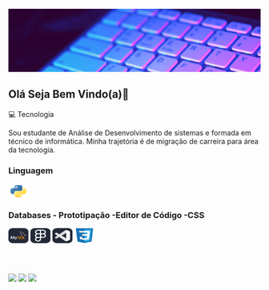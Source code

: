 <img src="./img/tema.png"></img>

## Olá Seja Bem Vindo(a)👋

💻 Tecnologia 


Sou estudante de Análise de Desenvolvimento de sistemas e formada em técnico de informática.
Minha trajetória é de migração de carreira para área da tecnologia. 

### Linguagem
<img align="center" alt="Raquel-Python" height="30" width="40" src="https://raw.githubusercontent.com/devicons/devicon/master/icons/python/python-original.svg">

 ### Databases   -   Prototipação -Editor de Código -CSS
 <img align="center" alt="Raquel-Python" height="30" width="40" src="https://raw.githubusercontent.com/tandpfun/skill-icons/de91fca307a83d75fc5b1f6ce24540454acead41/icons/MySQL-Dark.svg">         <img align="center" alt="Raquel-figma" height="30" width="40" src="https://raw.githubusercontent.com/tandpfun/skill-icons/de91fca307a83d75fc5b1f6ce24540454acead41/icons/Figma-Dark.svg"> 
<img align="center" alt="Raquel-Python" height="30" width="40" src="https://raw.githubusercontent.com/tandpfun/skill-icons/de91fca307a83d75fc5b1f6ce24540454acead41/icons/VSCode-Dark.svg">
<img align="center" alt="Raquel-CSS" height="30" width="40" src="https://raw.githubusercontent.com/devicons/devicon/master/icons/css3/css3-original.svg">

  <div style="display: inline_block"><br> 
  
</div>
  
  ##
 
<div> 
  
 <a href="kelzinhaqueiroz" target="_blank"><img src="https://img.shields.io/badge/Discord-7289DA?style=for-the-badge&logo=discord&logoColor=white" target="_blank"></a> 
  <a href = "email:raquelaraujoqueiroz1@gmail.com"><img src="https://img.shields.io/badge/-Gmail-%23333?style=for-the-badge&logo=gmail&logoColor=white" target="_blank"></a>
  <a href="https://www.linkedin.com/in/raquel-queiroz-/" target="_blank"><img src="https://img.shields.io/badge/-LinkedIn-%230077B5?style=for-the-badge&logo=linkedin&logoColor=white" target="_blank"></a> 
  
</div>

